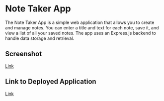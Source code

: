 # Note Taker App

The Note Taker App is a simple web application that allows you to create and manage notes. You can enter a title and text for each note, save it, and view a list of all your saved notes. The app uses an Express.js backend to handle data storage and retrieval.

## Screenshot
[Link]()
## Link to Deployed Application
[Link](https://glacial-mesa-17029-216c4d44b881.herokuapp.com/)
